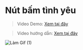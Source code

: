 # Nút bấm tình yêu 

> Video Demo: [Xem tại đây](https://www.tiktok.com/@dr.gifter306/video/7527984331982114055)

> Video hướng dẫn: [Xem tại đây](https://drive.google.com/file/d/1xXZ-IXxMqBVU8TrOuHTWQJ_35uZhr2XI/view?usp=sharing)

![Làm Gif (1)](https://github.com/user-attachments/assets/e568cffe-1935-4a2e-a405-285fa002002c)
